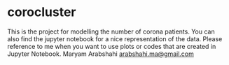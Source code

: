 # corocluster
This is the project for modelling the number of corona patients. You can also find the jupyter notebook for a nice representation of the data.
Please reference to me when you want to use plots or codes that are created in Jupyter Notebook.
Maryam Arabshahi   arabshahi.ma@gmail.com
